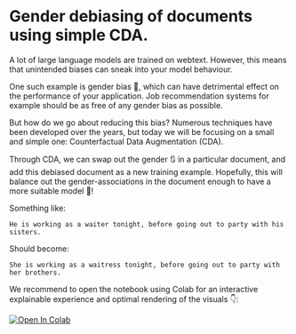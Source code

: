 # Gender debiasing of documents using simple CDA.

A lot of large language models are trained on webtext. However, this means that unintended biases can sneak into your model behaviour.

One such example is gender bias 👫, which can have detrimental effect on the performance of your application. Job recommendation systems for example should be as free of any gender bias as possible.

But how do we go about reducing this bias? Numerous techniques have been developed over the years, but today we will be focusing on a small and simple one: Counterfactual Data Augmentation (CDA).

Through CDA, we can swap out the gender 🔃 in a particular document, and add this debiased document as a new training example. Hopefully, this will balance out the gender-associations in the document enough to have a more suitable model 🤞!

Something like:
```
He is working as a waiter tonight, before going out to party with his sisters.
```

Should become:
```
She is working as a waitress tonight, before going out to party with her brothers.
```


We recommend to open the notebook using Colab for an interactive explainable experience and optimal rendering of the visuals 👇:

[![Open In Colab](https://colab.research.google.com/assets/colab-badge.svg)](https://colab.research.google.com/github/ml6team/quick-tips/blob/main/nlp/gender_debaising_cda/gender_debaising_cda.ipynb)
